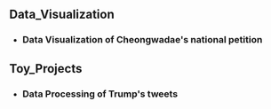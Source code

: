 ## Data_Visualization

- ### Data Visualization of Cheongwadae's national petition

## Toy_Projects

- ### Data Processing of Trump's tweets

  